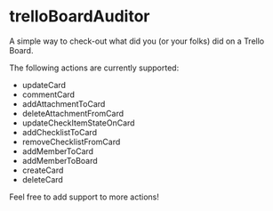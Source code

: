 # trelloBoardAuditor
A simple way to check-out what did you (or your folks) did on a Trello Board.

The following actions are currently supported:

* updateCard
* commentCard
* addAttachmentToCard
* deleteAttachmentFromCard
* updateCheckItemStateOnCard
* addChecklistToCard
* removeChecklistFromCard
* addMemberToCard
* addMemberToBoard
* createCard
* deleteCard

Feel free to add support to more actions!

